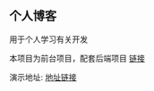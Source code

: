 ## 个人博客

用于个人学习有关开发

本项目为前台项目，配套后端项目 [链接](https://github.com/Lanqilu/Halo-Blog-SpringBoot)

演示地址: [地址链接](http://blog.halo123.top:4000/)

